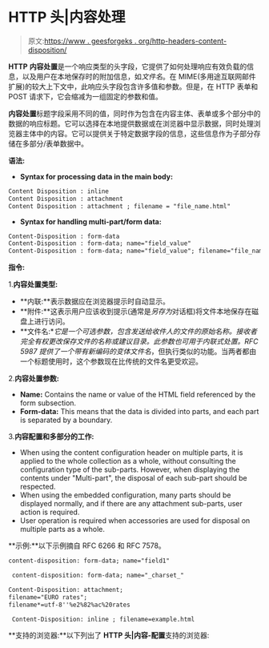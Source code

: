 # HTTP 头|内容处理

> 原文:[https://www . geesforgeks . org/http-headers-content-disposition/](https://www.geeksforgeeks.org/http-headers-content-disposition/)

**HTTP** **内容处置**是一个响应类型的头字段，它提供了如何处理响应有效负载的信息，以及用户在本地保存时的附加信息，如*文件名*。在 MIME(多用途互联网邮件扩展)的较大上下文中，此响应头字段包含许多值和参数。但是，在 HTTP 表单和 POST 请求下，它会缩减为一组固定的参数和值。

**内容处置**标题字段采用不同的值，同时作为包含在内容主体、表单或多个部分中的数据的响应标题。它可以选择在本地提供数据或在浏览器中显示数据，同时处理浏览器主体中的内容。它可以提供关于特定数据字段的信息，这些信息作为子部分存储在多部分/表单数据中。

**语法:**

*   **Syntax for processing data in the main body:**

```html
Content Disposition : inline 
Content Disposition : attachment
Content Disposition : attachment ; filename = "file_name.html"

```

*   **Syntax for handling multi-part/form data:**

```html
Content-Disposition : form-data
Content-Disposition : form-data; name="field_value"
Content-Disposition : form-data; name="field_value"; filename="file_name.html"

```

**指令:**

1.**内容处置类型:**

*   **内联:**表示数据应在浏览器提示时自动显示。
*   **附件:**这表示用户应该收到提示(通常是*另存为*对话框)将文件本地保存在磁盘上进行访问。
*   **文件名:**它是一个可选参数，包含发送给收件人的文件的原始名称。接收者完全有权更改保存文件的名称或建议目录。此参数也可用于内联式处置。RFC 5987 提供了一个带有新编码的变体文件名*，但执行类似的功能。当两者都由一个标题使用时，这个参数现在比传统的文件名更受欢迎。

2.**内容处置参数:**

*   **Name:** Contains the name or value of the HTML field referenced by the form subsection.
*   **Form-data:** This means that the data is divided into parts, and each part is separated by a boundary.

3.**内容配置和多部分的工作:**

*   When using the content configuration header on multiple parts, it is applied to the whole collection as a whole, without consulting the configuration type of the sub-parts. However, when displaying the contents under "Multi-part", the disposal of each sub-part should be respected.
*   When using the embedded configuration, many parts should be displayed normally, and if there are any attachment sub-parts, user action is required.
*   User operation is required when accessories are used for disposal on multiple parts as a whole.

**示例:**以下示例摘自 RFC 6266 和 RFC 7578。

```html
content-disposition: form-data; name="field1"

```

```html
 content-disposition: form-data; name="_charset_"

```

```html
Content-Disposition: attachment;
filename="EURO rates";
filename*=utf-8''%e2%82%ac%20rates

```

```html
 Content-Disposition: inline ; filename=example.html

```

**支持的浏览器:**以下列出了 **HTTP 头|内容-配置**支持的浏览器: